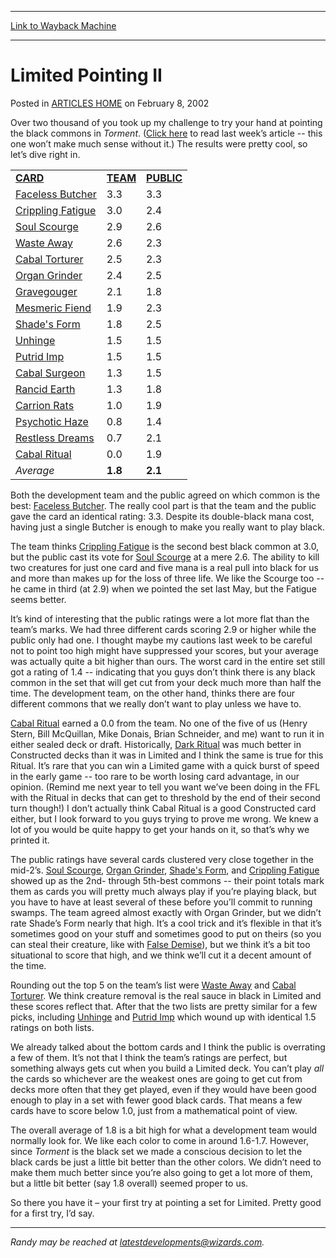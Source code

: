 
---
[Link to Wayback Machine](https://web.archive.org/web/20170815184703/http://magic.wizards.com/en/articles/archive/limited-pointing-ii-2002-02-08)

[_metadata_:description]:- "Over two thousand of you took up my challenge to try your hand at pointing the black commons in Torment. (Click here to read last week’s article -- this one won’t make much sense without it.) The results were pretty cool, so let’s dive right in."
[_metadata_:generator]:- "Drupal 7 (http://drupal.org)"
[_metadata_:node]:- "287261"
[_metadata_:publish_date]:- "2002-02-08"
[_metadata_:source]:- "div-main-content"
[_metadata_:title]:- "Limited Pointing II"
[_metadata_:wayback_capture_timestamp]:- "2017-08-15 18:47:03"
[_metadata_:wayback_raw_url]:- "https://web.archive.org/web/20170815184703id_/http://magic.wizards.com/en/articles/archive/limited-pointing-ii-2002-02-08"
[_metadata_:wayback_url]:- "http://magic.wizards.com/en/articles/archive/limited-pointing-ii-2002-02-08"
---


Limited Pointing II
===================



 Posted in [ARTICLES HOME](/en/articles)
 on February 8, 2002 










Over two thousand of you took up my challenge to try your hand at pointing the black commons in *Torment*. ([Click here](http://archive.wizards.com/Magic/Magazine/Article.aspx?x=mtgcom/daily/rb5) to read last week’s article -- this one won’t make much sense without it.) The results were pretty cool, so let’s dive right in.




|  |  |  |
| --- | --- | --- |
| [**CARD**](http://archive.wizards.com/Magic/magazine/Article.aspx?x=mtgcom/daily/rb6&tablesort=1)  | [**TEAM**](http://archive.wizards.com/Magic/magazine/Article.aspx?x=mtgcom/daily/rb6&tablesort=2)  | [**PUBLIC**](http://archive.wizards.com/Magic/magazine/Article.aspx?x=mtgcom/daily/rb6&tablesort=3)  |
| [Faceless Butcher](http://gatherer.wizards.com/Pages/Card/Details.aspx?name=Faceless+Butcher) | 3.3 | 3.3 |
| [Crippling Fatigue](http://gatherer.wizards.com/Pages/Card/Details.aspx?name=Crippling+Fatigue) | 3.0 | 2.4 |
| [Soul Scourge](http://gatherer.wizards.com/Pages/Card/Details.aspx?name=Soul+Scourge) | 2.9 | 2.6 |
| [Waste Away](http://gatherer.wizards.com/Pages/Card/Details.aspx?name=Waste+Away) | 2.6 | 2.3 |
| [Cabal Torturer](http://gatherer.wizards.com/Pages/Card/Details.aspx?name=Cabal+Torturer) | 2.5 | 2.3 |
| [Organ Grinder](http://gatherer.wizards.com/Pages/Card/Details.aspx?name=Organ+Grinder) | 2.4 | 2.5 |
| [Gravegouger](http://gatherer.wizards.com/Pages/Card/Details.aspx?name=Gravegouger) | 2.1 | 1.8 |
| [Mesmeric Fiend](http://gatherer.wizards.com/Pages/Card/Details.aspx?name=Mesmeric+Fiend) | 1.9 | 2.3 |
| [Shade's Form](http://gatherer.wizards.com/Pages/Card/Details.aspx?name=Shade%27s+Form) | 1.8 | 2.5 |
| [Unhinge](http://gatherer.wizards.com/Pages/Card/Details.aspx?name=Unhinge) | 1.5 | 1.5 |
| [Putrid Imp](http://gatherer.wizards.com/Pages/Card/Details.aspx?name=Putrid+Imp) | 1.5 | 1.5 |
| [Cabal Surgeon](http://gatherer.wizards.com/Pages/Card/Details.aspx?name=Cabal+Surgeon) | 1.3 | 1.5 |
| [Rancid Earth](http://gatherer.wizards.com/Pages/Card/Details.aspx?name=Rancid+Earth) | 1.3 | 1.8 |
| [Carrion Rats](http://gatherer.wizards.com/Pages/Card/Details.aspx?name=Carrion+Rats) | 1.0 | 1.9 |
| [Psychotic Haze](http://gatherer.wizards.com/Pages/Card/Details.aspx?name=Psychotic+Haze) | 0.8 | 1.4 |
| [Restless Dreams](http://gatherer.wizards.com/Pages/Card/Details.aspx?name=Restless+Dreams) | 0.7 | 2.1 |
| [Cabal Ritual](http://gatherer.wizards.com/Pages/Card/Details.aspx?name=Cabal+Ritual) | 0.0 | 1.9 |
| *Average* | **1.8** | **2.1** |

Both the development team and the public agreed on which common is the best: [Faceless Butcher](http://gatherer.wizards.com/Pages/Card/Details.aspx?name=Faceless+Butcher). The really cool part is that the team and the public gave the card an identical rating: 3.3. Despite its double-black mana cost, having just a single Butcher is enough to make you really want to play black.


The team thinks [Crippling Fatigue](http://gatherer.wizards.com/Pages/Card/Details.aspx?name=Crippling+Fatigue) is the second best black common at 3.0, but the public cast its vote for [Soul Scourge](http://gatherer.wizards.com/Pages/Card/Details.aspx?name=Soul+Scourge) at a mere 2.6. The ability to kill two creatures for just one card and five mana is a real pull into black for us and more than makes up for the loss of three life. We like the Scourge too -- he came in third (at 2.9) when we pointed the set last May, but the Fatigue seems better.


It’s kind of interesting that the public ratings were a lot more flat than the team’s marks. We had three different cards scoring 2.9 or higher while the public only had one. I thought maybe my cautions last week to be careful not to point too high might have suppressed your scores, but your average was actually quite a bit higher than ours. The worst card in the entire set still got a rating of 1.4 -- indicating that you guys don’t think there is any black common in the set that will get cut from your deck much more than half the time. The development team, on the other hand, thinks there are four different commons that we really don’t want to play unless we have to.


[Cabal Ritual](http://gatherer.wizards.com/Pages/Card/Details.aspx?name=Cabal+Ritual) earned a 0.0 from the team. No one of the five of us (Henry Stern, Bill McQuillan, Mike Donais, Brian Schneider, and me) want to run it in either sealed deck or draft. Historically, [Dark Ritual](http://gatherer.wizards.com/Pages/Card/Details.aspx?name=Dark+Ritual) was much better in Constructed decks than it was in Limited and I think the same is true for this Ritual. It’s rare that you can win a Limited game with a quick burst of speed in the early game -- too rare to be worth losing card advantage, in our opinion. (Remind me next year to tell you want we’ve been doing in the FFL with the Ritual in decks that can get to threshold by the end of their second turn though!) I don’t actually think Cabal Ritual is a good Constructed card either, but I look forward to you guys trying to prove me wrong. We knew a lot of you would be quite happy to get your hands on it, so that’s why we printed it.


The public ratings have several cards clustered very close together in the mid-2’s. [Soul Scourge](http://gatherer.wizards.com/Pages/Card/Details.aspx?name=Soul+Scourge), [Organ Grinder](http://gatherer.wizards.com/Pages/Card/Details.aspx?name=Organ+Grinder), [Shade's Form](http://gatherer.wizards.com/Pages/Card/Details.aspx?name=Shade%27s+Form), and [Crippling Fatigue](http://gatherer.wizards.com/Pages/Card/Details.aspx?name=Crippling+Fatigue) showed up as the 2nd- through 5th-best commons -- their point totals mark them as cards you will pretty much always play if you’re playing black, but you have to have at least several of these before you’ll commit to running swamps. The team agreed almost exactly with Organ Grinder, but we didn’t rate Shade’s Form nearly that high. It’s a cool trick and it’s flexible in that it’s sometimes good on your stuff and sometimes good to put on theirs (so you can steal their creature, like with [False Demise](http://gatherer.wizards.com/Pages/Card/Details.aspx?name=False+Demise)), but we think it’s a bit too situational to score that high, and we think we’ll cut it a decent amount of the time.


Rounding out the top 5 on the team’s list were [Waste Away](http://gatherer.wizards.com/Pages/Card/Details.aspx?name=Waste+Away) and [Cabal Torturer](http://gatherer.wizards.com/Pages/Card/Details.aspx?name=Cabal+Torturer). We think creature removal is the real sauce in black in Limited and these scores reflect that. After that the two lists are pretty similar for a few picks, including [Unhinge](http://gatherer.wizards.com/Pages/Card/Details.aspx?name=Unhinge) and [Putrid Imp](http://gatherer.wizards.com/Pages/Card/Details.aspx?name=Putrid+Imp) which wound up with identical 1.5 ratings on both lists.


We already talked about the bottom cards and I think the public is overrating a few of them. It’s not that I think the team’s ratings are perfect, but something always gets cut when you build a Limited deck. You can’t play *all* the cards so whichever are the weakest ones are going to get cut from decks more often that they get played, even if they would have been good enough to play in a set with fewer good black cards. That means a few cards have to score below 1.0, just from a mathematical point of view.


The overall average of 1.8 is a bit high for what a development team would normally look for. We like each color to come in around 1.6-1.7. However, since *Torment* is the black set we made a conscious decision to let the black cards be just a little bit better than the other colors. We didn’t need to make them much better since you’re also going to get a lot more of them, but a little bit better (say 1.8 overall) seemed proper to us.


So there you have it – your first try at pointing a set for Limited. Pretty good for a first try, I’d say.




---

*Randy may be reached at latestdevelopments@wizards.com.*







